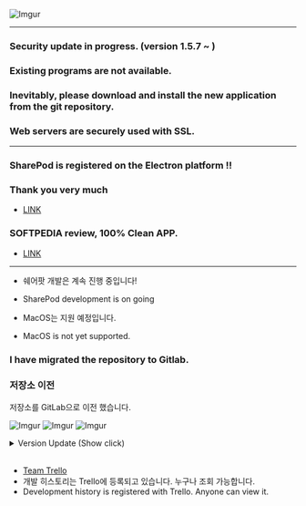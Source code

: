 ![Imgur](https://scotch.io/wp-content/uploads/2015/09/angular-electron-cover.png)

***
### Security update in progress. (version 1.5.7 ~ )
### Existing programs are not available.
### Inevitably, please download and install the new application from the git repository.
### Web servers are securely used with SSL.
***
### SharePod is registered on the Electron platform !!
### Thank you very much 
- [LINK](https://electronjs.org/apps/sharepod)

### SOFTPEDIA review, 100% Clean APP.
- [LINK](http://www.softpedia.com/get/Multimedia/Video/Other-VIDEO-Tools/kimyearho-SharePod.shtml#status)
***

* 쉐어팟 개발은 계속 진행 중입니다!
* SharePod development is on going

* MacOS는 지원 예정입니다.
* MacOS is not yet supported.

### I have migrated the repository to Gitlab.

### 저장소 이전
저장소를 GitLab으로 이전 했습니다. <br/>

![Imgur](https://i.imgur.com/Owvj24L.png)
![Imgur](https://i.imgur.com/S8au0NK.png)
![Imgur](https://i.imgur.com/LJERP9y.png)

<details>
<summary>Version Update (Show click)</summary>
  <ul>
    <li>[2018-07-14] v1.6.1 Release</li>
    <li>[2018-07-12] v1.6.0 Release</li>
    <li>[2018-07-10] v1.5.9 Release</li>
    <li>[2018-07-08] v1.5.8 Release</li>
    <li>[2018-06-24] v1.5.0 Release</li>
    <li>[2018-06-17] v1.4.7 Release</li>
    <li>[2018-06-03] v1.4.3 Release</li>
    <li>[2018-05-27] v1.4.1 Release</li>
    <li>[2018-05-15] v1.3.8 Release</li>
    <li>[2018-05-13] v1.3.7 Release</li>
    <li>[2018-05-09] v1.3.5 Release</li>
    <li>[2018-05-04] v1.3.4 Release</li>
    <li>[2018-05-04] v1.3.3 Release</li>
    <li>[2018-05-04] v1.3.2 Release</li>
    <li>[2018-05-02] v1.3.1 Release</li>
    <li>[2018-04-27] v1.3 Pre - Release</li>
    <li>[2018-04-20] v1.2.4 Pre - Release</li>
    <li>[2018-04-16] v1.2 Pre - Release</li>
    <li>[2018-04-08] v1.1 Pre - Release</li>
    <li>[2018-04-06] v1.0 Pre - Release</li>
</details>
<br/>
  
- [Team Trello](https://trello.com/b/j4mKplhk/youtube-music-player)
- 개발 히스토리는 Trello에 등록되고 있습니다. 누구나 조회 가능합니다.
- Development history is registered with Trello. Anyone can view it.
